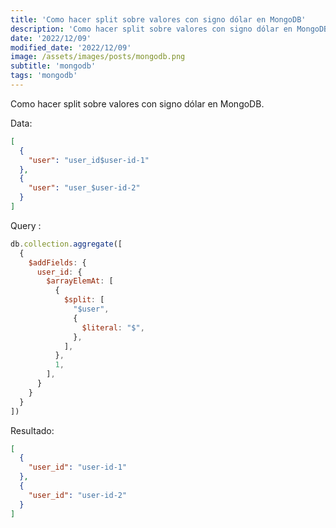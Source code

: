 ```yaml
---
title: 'Como hacer split sobre valores con signo dólar en MongoDB'
description: 'Como hacer split sobre valores con signo dólar en MongoDB.'
date: '2022/12/09'
modified_date: '2022/12/09'
image: /assets/images/posts/mongodb.png
subtitle: 'mongodb'
tags: 'mongodb'
---
```


Como hacer split sobre valores con signo dólar en MongoDB.

Data:

```json
[
  {
    "user": "user_id$user-id-1"
  },
  {
    "user": "user_$user-id-2"
  }
]
```

Query :

```js
db.collection.aggregate([
  {
    $addFields: {
      user_id: {
        $arrayElemAt: [
          {
            $split: [
              "$user",
              {
                $literal: "$",
              },
            ],
          },
          1,
        ],
      }
    }
  }
])
```

Resultado:

```json
[
  {
    "user_id": "user-id-1"
  },
  {
    "user_id": "user-id-2"
  }
]
```
